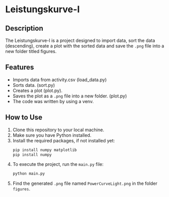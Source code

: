 # Leistungskurve-I
## Description
The Leistungskurve-I is a project designed to import data, sort the data (descending), create a plot with the sorted data and save the `.png` file into a new folder titled figures.
## Features
- Imports data from activity.csv (load_data.py)
- Sorts data. (sort.py)
- Creates a plot (plot.py).
- Saves the plot as a `.png` file into a new folder. (plot.py)
- The code was written by using a venv. 
## How to Use
1. Clone this repository to your local machine.
2. Make sure you have Python installed.
3. Install the required packages, if not installed yet:
    ```bash
    pip install numpy matplotlib
    pip install numpy
    ```
4. To execute the project, run the `main.py` file:
     ```bash
    python main.py
    ```
5. Find the generated `.png` file named `PowerCurveLight.png` in the folder `figures`.